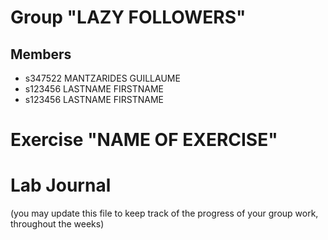 # Group "LAZY FOLLOWERS"

## Members
- s347522 MANTZARIDES GUILLAUME
- s123456 LASTNAME FIRSTNAME
- s123456 LASTNAME FIRSTNAME

# Exercise "NAME OF EXERCISE"

# Lab Journal

(you may update this file to keep track of the progress of your group work, throughout the weeks)
